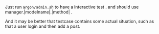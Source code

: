 Just run `argon/admin.sh` to have a interactive test .
and should use manager.|modelname|.|method| .

And it may be better that testcase contains some
actual situation, such as that a user login and then
add a post.

